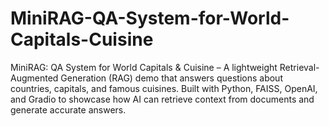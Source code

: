 # MiniRAG-QA-System-for-World-Capitals-Cuisine
MiniRAG: QA System for World Capitals &amp; Cuisine – A lightweight Retrieval-Augmented Generation (RAG) demo that answers questions about countries, capitals, and famous cuisines. Built with Python, FAISS, OpenAI, and Gradio to showcase how AI can retrieve context from documents and generate accurate answers.
